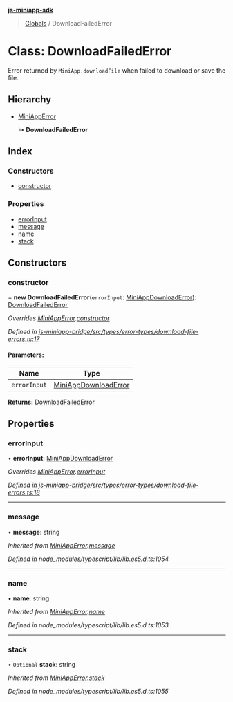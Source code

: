 **[js-miniapp-sdk](../README.md)**

> [Globals](../README.md) / DownloadFailedError

# Class: DownloadFailedError

Error returned by `MiniApp.downloadFile` when failed to download or save the file.

## Hierarchy

* [MiniAppError](miniapperror.md)

  ↳ **DownloadFailedError**

## Index

### Constructors

* [constructor](downloadfailederror.md#constructor)

### Properties

* [errorInput](downloadfailederror.md#errorinput)
* [message](downloadfailederror.md#message)
* [name](downloadfailederror.md#name)
* [stack](downloadfailederror.md#stack)

## Constructors

### constructor

\+ **new DownloadFailedError**(`errorInput`: [MiniAppDownloadError](../interfaces/miniappdownloaderror.md)): [DownloadFailedError](downloadfailederror.md)

*Overrides [MiniAppError](miniapperror.md).[constructor](miniapperror.md#constructor)*

*Defined in [js-miniapp-bridge/src/types/error-types/download-file-errors.ts:17](https://github.com/rakutentech/js-miniapp/blob/00ebd5b/js-miniapp-bridge/src/types/error-types/download-file-errors.ts#L17)*

#### Parameters:

Name | Type |
------ | ------ |
`errorInput` | [MiniAppDownloadError](../interfaces/miniappdownloaderror.md) |

**Returns:** [DownloadFailedError](downloadfailederror.md)

## Properties

### errorInput

•  **errorInput**: [MiniAppDownloadError](../interfaces/miniappdownloaderror.md)

*Overrides [MiniAppError](miniapperror.md).[errorInput](miniapperror.md#errorinput)*

*Defined in [js-miniapp-bridge/src/types/error-types/download-file-errors.ts:18](https://github.com/rakutentech/js-miniapp/blob/00ebd5b/js-miniapp-bridge/src/types/error-types/download-file-errors.ts#L18)*

___

### message

•  **message**: string

*Inherited from [MiniAppError](miniapperror.md).[message](miniapperror.md#message)*

*Defined in node_modules/typescript/lib/lib.es5.d.ts:1054*

___

### name

•  **name**: string

*Inherited from [MiniAppError](miniapperror.md).[name](miniapperror.md#name)*

*Defined in node_modules/typescript/lib/lib.es5.d.ts:1053*

___

### stack

• `Optional` **stack**: string

*Inherited from [MiniAppError](miniapperror.md).[stack](miniapperror.md#stack)*

*Defined in node_modules/typescript/lib/lib.es5.d.ts:1055*
